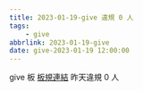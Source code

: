 ```yaml
---
title: 2023-01-19-give 違規 0 人
tags:
    - give
abbrlink: 2023-01-19-give
date: give-2023-01-19 12:00:00
---
```

give 板 [板規連結](https://www.ptt.cc/bbs/give/M.1612495900.A.C32.html)
昨天違規 0 人

